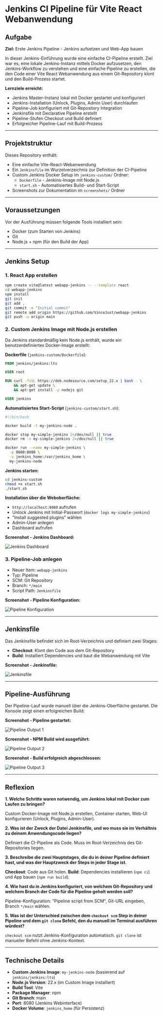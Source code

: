 # Jenkins CI Pipeline für Vite React Webanwendung

## Aufgabe

**Ziel:** Erste Jenkins Pipeline - Jenkins aufsetzen und Web-App bauen

In dieser Jenkins-Einführung wurde eine einfache CI-Pipeline erstellt. Ziel war es, eine lokale Jenkins-Instanz mittels Docker aufzusetzen, den Jenkins-Workflow zu verstehen und eine einfache Pipeline zu erstellen, die den Code einer Vite React Webanwendung aus einem Git-Repository klont und den Build-Prozess startet.

**Lernziele erreicht:**
- Jenkins Master-Instanz lokal mit Docker gestartet und konfiguriert
- Jenkins-Installation (Unlock, Plugins, Admin User) durchlaufen
- Pipeline-Job konfiguriert mit Git-Repository Integration
- Jenkinsfile mit Declarative Pipeline erstellt
- Pipeline-Stufen Checkout und Build definiert
- Erfolgreicher Pipeline-Lauf mit Build-Prozess

---

## Projektstruktur

Dieses Repository enthält:

- Eine einfache Vite-React-Webanwendung
- Ein `Jenkinsfile` im Wurzelverzeichnis zur Definition der CI-Pipeline
- Custom Jenkins Docker Setup im `jenkins-custom/` Ordner:
  - `Dockerfile` - Jenkins-Image mit Node.js
  - `start.sh` - Automatisiertes Build- und Start-Script
- Screenshots zur Dokumentation im `screenshots/` Ordner

---

## Voraussetzungen

Vor der Ausführung müssen folgende Tools installiert sein:

- Docker (zum Starten von Jenkins)
- Git
- Node.js + npm (für den Build der App)

---

## Jenkins Setup

### 1. React App erstellen

```bash
npm create vite@latest webapp-jenkins -- --template react
cd webapp-jenkins
npm install
git init
git add .
git commit -m "Initial commit"
git remote add origin https://github.com/VinceJust/webapp-jenkins
git push -u origin main
```

### 2. Custom Jenkins Image mit Node.js erstellen

Da Jenkins standardmäßig kein Node.js enthält, wurde ein benutzerdefiniertes Docker-Image erstellt:

**Dockerfile** (`jenkins-custom/Dockerfile`):
```dockerfile
FROM jenkins/jenkins:lts

USER root

RUN curl -fsSL https://deb.nodesource.com/setup_22.x | bash - \
    && apt-get update \
    && apt-get install -y nodejs git

USER jenkins
```

**Automatisiertes Start-Script** (`jenkins-custom/start.sh`):
```bash
#!/bin/bash

docker build -t my-jenkins-node .

docker stop my-simple-jenkins 2>/dev/null || true
docker rm -v my-simple-jenkins 2>/dev/null || true

docker run --name my-simple-jenkins \
  -p 8080:8080 \
  -v jenkins_home:/var/jenkins_home \
  my-jenkins-node
```

**Jenkins starten:**
```bash
cd jenkins-custom
chmod +x start.sh
./start.sh
```

**Installation über die Weboberfläche:**
- `http://localhost:8080` aufrufen
- Unlock Jenkins mit Initial-Passwort (`docker logs my-simple-jenkins`)
- "Install suggested plugins" wählen
- Admin-User anlegen
- Dashboard aufrufen

**Screenshot - Jenkins Dashboard:**

![Jenkins Dashboard](screenshots/dashboard.png)

### 3. Pipeline-Job anlegen

- Neuer Item: `webapp-jenkins`
- Typ: Pipeline
- SCM: Git Repository
- Branch: `*/main`
- Script Path: `Jenkinsfile`

**Screenshot - Pipeline Konfiguration:**

![Pipeline Konfiguration](screenshots/pipeline_config.png)

---

## Jenkinsfile

Das Jenkinsfile befindet sich im Root-Verzeichnis und definiert zwei Stages:

- **Checkout**: Klont den Code aus dem Git-Repository
- **Build**: Installiert Dependencies und baut die Webanwendung mit Vite


**Screenshot - Jenkinsfile:**

![Jenkinsfile](screenshots/jenkinsfile.png)

---

## Pipeline-Ausführung

Der Pipeline-Lauf wurde manuell über die Jenkins-Oberfläche gestartet. Die Konsole zeigt einen erfolgreichen Build:

**Screenshot - Pipeline gestartet:**

![Pipeline Output 1](screenshots/output1.png)

**Screenshot - NPM Build wird ausgeführt:**

![Pipeline Output 2](screenshots/output2.png)

**Screenshot - Build erfolgreich abgeschlossen:**

![Pipeline Output 3](screenshots/output3.png)

---

## Reflexion

**1. Welche Schritte waren notwendig, um Jenkins lokal mit Docker zum Laufen zu bringen?**

Custom Docker-Image mit Node.js erstellen, Container starten, Web-UI konfigurieren (Unlock, Plugins, Admin-User).

**2. Was ist der Zweck der Datei Jenkinsfile, und wo muss sie im Verhältnis zu deinem Anwendungscode liegen?**

Definiert die CI-Pipeline als Code. Muss im Root-Verzeichnis des Git-Repositories liegen.

**3. Beschreibe die zwei Hauptstages, die du in deiner Pipeline definiert hast, und was der Hauptzweck der Steps in jeder Stage ist.**

**Checkout**: Code aus Git holen. **Build**: Dependencies installieren (`npm ci`) und App bauen (`npm run build`).

**4. Wie hast du in Jenkins konfiguriert, von welchem Git-Repository und welchem Branch der Code für die Pipeline geholt werden soll?**

Pipeline-Konfiguration: "Pipeline script from SCM", Git-URL eingeben, Branch `*/main` wählen.

**5. Was ist der Unterschied zwischen dem `checkout scm` Step in deiner Pipeline und dem `git clone` Befehl, den du manuell im Terminal ausführen würdest?**

`checkout scm` nutzt Jenkins-Konfiguration automatisch. `git clone` ist manueller Befehl ohne Jenkins-Kontext.

---

## Technische Details

- **Custom Jenkins Image**: `my-jenkins-node` (basierend auf `jenkins/jenkins:lts`)
- **Node.js Version**: 22.x (im Custom Image installiert)
- **Build Tool**: Vite
- **Package Manager**: npm
- **Git Branch**: main
- **Port**: 8080 (Jenkins Webinterface)
- **Docker Volume**: `jenkins_home` (für Persistenz)
